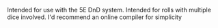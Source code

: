 Intended for use with the 5E DnD system. Intended for rolls with multiple dice involved. I'd recommend an online compiler for simplicity
